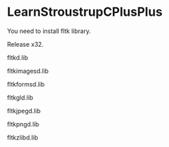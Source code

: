 # LearnStroustrupCPlusPlus
You need to install fltk library.

Release x32.

fltkd.lib

fltkimagesd.lib

fltkformsd.lib

fltkgld.lib

fltkjpegd.lib

fltkpngd.lib

fltkzlibd.lib
